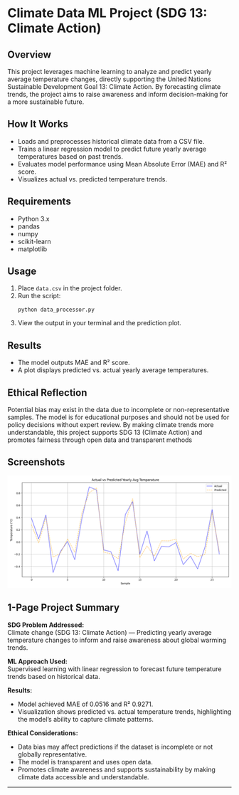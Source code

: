 # Climate Data ML Project (SDG 13: Climate Action)

## Overview
This project leverages machine learning to analyze and predict yearly average temperature changes, directly supporting the United Nations Sustainable Development Goal 13: Climate Action. By forecasting climate trends, the project aims to raise awareness and inform decision-making for a more sustainable future.

## How It Works
- Loads and preprocesses historical climate data from a CSV file.
- Trains a linear regression model to predict future yearly average temperatures based on past trends.
- Evaluates model performance using Mean Absolute Error (MAE) and R² score.
- Visualizes actual vs. predicted temperature trends.

## Requirements
- Python 3.x
- pandas
- numpy
- scikit-learn
- matplotlib

## Usage
1. Place `data.csv` in the project folder.
2. Run the script:
   ```
   python data_processor.py
   ```
3. View the output in your terminal and the prediction plot.

## Results
- The model outputs MAE and R² score.
- A plot displays predicted vs. actual yearly average temperatures.

## Ethical Reflection
Potential bias may exist in the data due to incomplete or non-representative samples. The model is for educational purposes and should not be used for policy decisions without expert review. By making climate trends more understandable, this project supports SDG 13 (Climate Action) and promotes fairness through open data and transparent methods

## Screenshots
![Prediction Plot](prediction_plot.png)


## 1-Page Project Summary

**SDG Problem Addressed:**  
Climate change (SDG 13: Climate Action) — Predicting yearly average temperature changes to inform and raise awareness about global warming trends.

**ML Approach Used:**  
Supervised learning with linear regression to forecast future temperature trends based on historical data.

**Results:**  
- Model achieved MAE of 0.0516 and R² 0.9271.
- Visualization shows predicted vs. actual temperature trends, highlighting the model’s ability to capture climate patterns.

**Ethical Considerations:**  
- Data bias may affect predictions if the dataset is incomplete or not globally representative.
- The model is transparent and uses open data.
- Promotes climate awareness and supports sustainability by making climate data accessible and understandable.

---